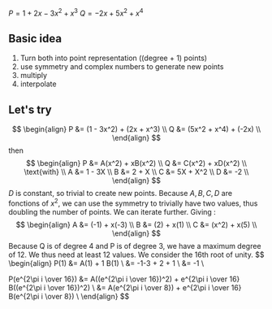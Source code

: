 $P = 1 + 2x - 3x^2 + x^3$
$Q = - 2x + 5x^2 + x^4$  

## Basic idea
1. Turn both into point representation ((degree + 1) points)
2. use symmetry and complex numbers to generate new points
3. multiply
4. interpolate 
## Let's try
$$
\begin{align}
P &= (1 - 3x^2) + (2x + x^3) \\
Q &= (5x^2 + x^4) + (-2x) \\
\end{align}
$$
then 
$$
\begin{align}
P &= A(x^2) + xB(x^2) \\
Q &= C(x^2) + xD(x^2) \\
\text{with} \\
A &= 1 - 3X \\
B &= 2 + X \\
C &= 5X + X^2 \\
D &= -2 \\
\end{align}
$$
$D$ is constant, so trivial to create new points. 
Because $A,B,C,D$ are fonctions of $x^2$, we can use the symmetry to trivially have two values, thus doubling the number of points. 
We can iterate further. Giving :
$$
\begin{align}
A &= (-1) + x(-3) \\
B &= (2) + x(1) \\
C &= (x^2) + x(5) \\
\end{align}
$$
Because Q is of degree 4 and P is of degree 3, we have a maximum degree of 12. We thus need at least 12 values. We consider the 16th root of unity. 
$$
\begin{align}
P(1) &= A(1) + 1 B(1) \\
&= -1-3 + 2 + 1 \\
&= -1 \\

P(e^{2\pi i \over 16}) 
&= A((e^{2\pi i \over 16})^2) + e^{2\pi i \over 16} B((e^{2\pi i \over 16})^2) \\
&= A(e^{2\pi i \over 8}) + e^{2\pi i \over 16} B(e^{2\pi i \over 8}) \\
\end{align}
$$
